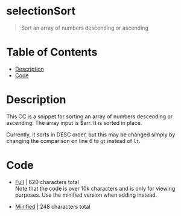 # selectionSort
> Sort an array of numbers descending or ascending

# Table of Contents
* [Description](#Description)
* [Code](#Code)

# Description
This CC is a snippet for sorting an array of numbers descending or ascending.
The array input is $arr. It is sorted in place.

Currently, it sorts in DESC order, but this may be changed simply by changing the comparison on line 6 to `gt` instead of `lt`.


# Code
* [Full](./selectionSort/selectionSort.cc.go) | 620
 characters total<br>
Note that the code is over 10k characters and is only for viewing purposes. Use the minified version when adding instead.

* [Minified](./selectionSort.minified.go) | 248
 characters total<br>